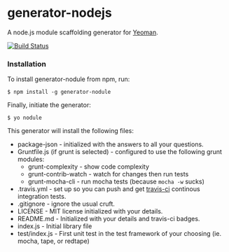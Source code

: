# generator-nodejs

A node.js module scaffolding generator for [Yeoman](http://yeoman.io).

[![Build Status](https://secure.travis-ci.org/walidsa3d/generator-nodule.png?branch=master)](https://travis-ci.org/eugeneware/generator-nodejs)

### Installation

To install generator-nodule from npm, run:

```
$ npm install -g generator-nodule
```

Finally, initiate the generator:

```
$ yo nodule
```
This generator will install the following files:

* package-json - initialized with the answers to all your questions.
* Gruntfile.js (if grunt is selected) - configured to use the following grunt modules:
    * grunt-complexity - show code complexity
    * grunt-contrib-watch - watch for changes then run tests
    * grunt-mocha-cli - run mocha tests (because `mocha -w` sucks)
* .travis.yml - set up so you can push and get [travis-ci](http://travis-ci.org)
   continous integration tests.
* .gitignore - ignore the usual cruft.
* LICENSE - MIT license initialized with your details.
* README.md - Initialized with your details and travis-ci badges.
* index.js - Initial library file
* test/index.js - First unit test in the test framework of your choosing
  (ie. mocha, tape, or redtape)

